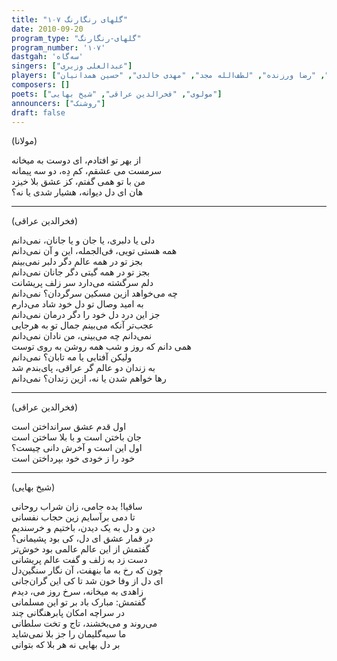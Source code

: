 ```yaml
---  
title: "گلهای رنگارنگ ۱۰۷"  
date: 2010-09-20  
program_type: "گلهای-رنگارنگ"  
program_number: '۱۰۷'  
dastgah: 'سه‌گاه'
singers: ["عبدالعلی وزیری"]  
players: ["ابوالحسن صبا", "مرتضی محجوبی", "حسن کسایی", "علی تجویدی", "رضا ورزنده", "لطف‌الله مجد", "مهدی خالدی", "حسین همدانیان"]  
composers: []  
poets: ["مولوی", "فخرالدین عراقی", "شیخ بهایی"]  
announcers: ["روشنک"]  
draft: false
---  
```


(مولانا)  

از بهر تو افتادم، ای دوست به میخانه  
سرمست می عشقم، کم دِه، دو سه پیمانه  
من با تو همی گفتم، کز عشق بلا خیزد  
هان ای دل دیوانه، هشیار شدی یا نه؟  

---  

(فخرالدین عراقی)  

دلی یا دلبری، یا جان و یا جانان، نمی‌دانم  
همه هستی تویی، فی‌الجمله، این و آن نمی‌دانم  
بجز تو در همه عالم دگر دلبر نمی‌بینم  
بجز تو در همه گیتی دگر جانان نمی‌دانم  
دلم سرگشته می‌دارد سر زلف پریشانت  
چه می‌خواهد ازین مسکین سرگردان؟ نمی‌دانم  
به امید وصال تو دل خود شاد می‌دارم  
جز این درد دل خود را دگر درمان نمی‌دانم  
عجب‌تر آنکه می‌بینم جمال تو به هرجایی  
نمی‌دانم چه می‌بینی، من نادان نمی‌دانم  
همی‌ دانم که روز و شب همه روشن به روی توست  
ولیکن آفتابی یا مه تابان؟ نمی‌دانم  
به زندان دو عالم گر عراقی، پای‌بندم شد  
رها خواهم شدن یا نه، ازین زندان؟ نمی‌دانم  

---  

(فخرالدین عراقی)  

اول قدم عشق سرانداختن است  
جان باختن است و با بلا ساختن است  
اول این است و آخرش دانی چیست؟  
خود را ز خودی خود بپرداختن است  

---  

(شیخ بهایی)  

ساقیا! بده جامی، زان شراب روحانی  
تا دمی برآسایم زین حجاب نفسانی  
دین و دل به یک دیدن، باختیم و خرسندیم  
در قمار عشق ای دل، کی بود پشیمانی؟  
گفتمش از این عالم عالمی بود خوش‌تر  
دست زد به زلف و گفت عالم پریشانی  
چون که رخ به ما بنهفت، آن نگار سنگین‌دل  
ای دل از وفا خون شد تا کی این گران‌جانی  
زاهدی به میخانه، سرخ روز می‌، دیدم  
گفتمش: مبارک باد بر تو این مسلمانی  
در سراچه امکان پابرهنگانی چند  
می‌روند و می‌بخشند، تاج و تخت سلطانی  
ما سیه‌گلیمان را جز بلا نمی‌شاید  
بر دل بهایی نه هر بلا که بتوانی  
